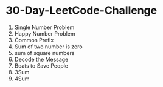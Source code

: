# 30-Day-LeetCode-Challenge

1. Single Number Problem
2. Happy Number Problem
3. Common Prefix
4. Sum of two number is zero
5. sum of square numbers
6. Decode the Message
7. Boats to Save People
8. 3Sum
9. 4Sum
